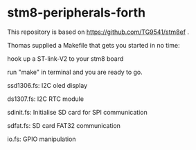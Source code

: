 # stm8-peripherals-forth

This repository is based on https://github.com/TG9541/stm8ef .

Thomas supplied a Makefile that gets you started in no time:

   hook up a ST-link-V2 to your stm8 board
  
   run "make" in terminal and you are ready to go.
  
  
ssd1306.fs: I2C oled display

ds1307.fs: I2C RTC module

sdinit.fs: Initialise SD card for SPI communication

sdfat.fs: SD card FAT32 communication

io.fs:   GPIO manipulation
 
